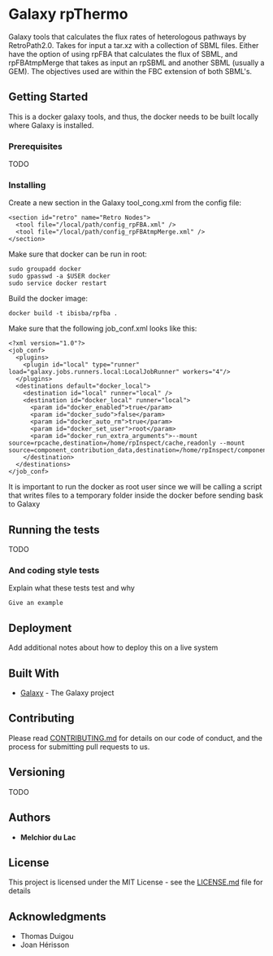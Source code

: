 # Galaxy rpThermo

Galaxy tools that calculates the flux rates of heterologous pathways by RetroPath2.0. Takes for input a tar.xz with a collection of SBML files. Either have the option of using rpFBA that calculates the flux of SBML, and rpFBAtmpMerge that takes as input an rpSBML and another SBML (usually a GEM). The objectives used are within the FBC extension of both SBML's.

## Getting Started

This is a docker galaxy tools, and thus, the docker needs to be built locally where Galaxy is installed. 

### Prerequisites

TODO

### Installing

Create a new section in the Galaxy tool_cong.xml from the config file:

```
<section id="retro" name="Retro Nodes">
  <tool file="/local/path/config_rpFBA.xml" />
  <tool file="/local/path/config_rpFBAtmpMerge.xml" />
</section>
```

Make sure that docker can be run in root:

```
sudo groupadd docker
sudo gpasswd -a $USER docker
sudo service docker restart
```

Build the docker image:

```
docker build -t ibisba/rpfba .
```

Make sure that the following job_conf.xml looks like this:

```
<?xml version="1.0"?>
<job_conf>
  <plugins>
    <plugin id="local" type="runner" load="galaxy.jobs.runners.local:LocalJobRunner" workers="4"/>
  </plugins>
  <destinations default="docker_local">
    <destination id="local" runner="local" />
    <destination id="docker_local" runner="local">
      <param id="docker_enabled">true</param>
      <param id="docker_sudo">false</param>
      <param id="docker_auto_rm">true</param>
      <param id="docker_set_user">root</param>
      <param id="docker_run_extra_arguments">--mount source=rpcache,destination=/home/rpInspect/cache,readonly --mount source=component_contribution_data,destination=/home/rpInspect/component_contribution/data,readonly</param>
    </destination>
  </destinations>
</job_conf>
```

It is important to run the docker as root user since we will be calling a script that writes files to a temporary folder inside the docker before sending bask to Galaxy

## Running the tests

TODO

### And coding style tests

Explain what these tests test and why

```
Give an example
```

## Deployment

Add additional notes about how to deploy this on a live system

## Built With

* [Galaxy](https://galaxyproject.org) - The Galaxy project

## Contributing

Please read [CONTRIBUTING.md](https://gist.github.com/PurpleBooth/b24679402957c63ec426) for details on our code of conduct, and the process for submitting pull requests to us.

## Versioning

TODO

## Authors

* **Melchior du Lac** 

## License

This project is licensed under the MIT License - see the [LICENSE.md](LICENSE.md) file for details

## Acknowledgments

* Thomas Duigou
* Joan Hérisson
